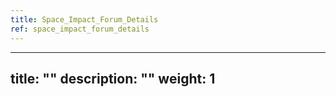 ```yaml
---
title: Space_Impact_Forum_Details
ref: space_impact_forum_details
---
```

---
title: ""
description: ""
weight: 1
---